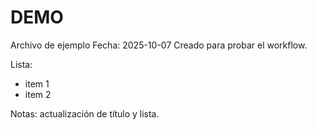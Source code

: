 # DEMO
Archivo de ejemplo
Fecha: 2025-10-07
Creado para probar el workflow.

Lista:
- item 1
- item 2

Notas: actualización de título y lista.
